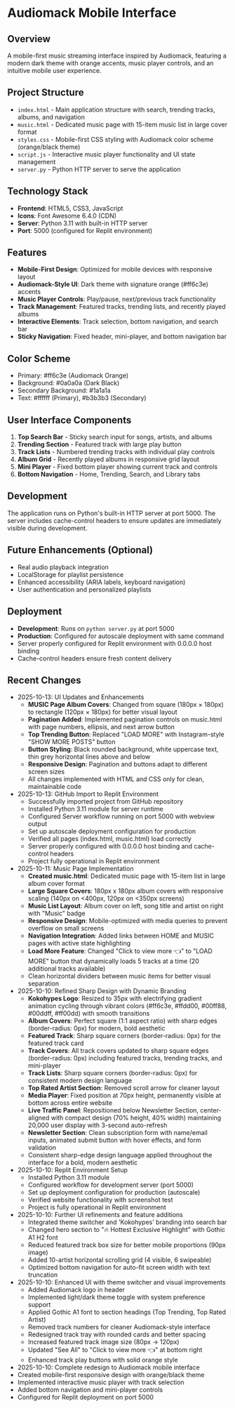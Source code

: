# Audiomack Mobile Interface

## Overview
A mobile-first music streaming interface inspired by Audiomack, featuring a modern dark theme with orange accents, music player controls, and an intuitive mobile user experience.

## Project Structure
- `index.html` - Main application structure with search, trending tracks, albums, and navigation
- `music.html` - Dedicated music page with 15-item music list in large cover format
- `styles.css` - Mobile-first CSS styling with Audiomack color scheme (orange/black theme)
- `script.js` - Interactive music player functionality and UI state management
- `server.py` - Python HTTP server to serve the application

## Technology Stack
- **Frontend**: HTML5, CSS3, JavaScript
- **Icons**: Font Awesome 6.4.0 (CDN)
- **Server**: Python 3.11 with built-in HTTP server
- **Port**: 5000 (configured for Replit environment)

## Features
- **Mobile-First Design**: Optimized for mobile devices with responsive layout
- **Audiomack-Style UI**: Dark theme with signature orange (#ff6c3e) accents
- **Music Player Controls**: Play/pause, next/previous track functionality
- **Track Management**: Featured tracks, trending lists, and recently played albums
- **Interactive Elements**: Track selection, bottom navigation, and search bar
- **Sticky Navigation**: Fixed header, mini-player, and bottom navigation bar

## Color Scheme
- Primary: #ff6c3e (Audiomack Orange)
- Background: #0a0a0a (Dark Black)
- Secondary Background: #1a1a1a
- Text: #ffffff (Primary), #b3b3b3 (Secondary)

## User Interface Components
1. **Top Search Bar** - Sticky search input for songs, artists, and albums
2. **Trending Section** - Featured track with large play button
3. **Track Lists** - Numbered trending tracks with individual play controls
4. **Album Grid** - Recently played albums in responsive grid layout
5. **Mini Player** - Fixed bottom player showing current track and controls
6. **Bottom Navigation** - Home, Trending, Search, and Library tabs

## Development
The application runs on Python's built-in HTTP server at port 5000. The server includes cache-control headers to ensure updates are immediately visible during development.

## Future Enhancements (Optional)
- Real audio playback integration
- LocalStorage for playlist persistence
- Enhanced accessibility (ARIA labels, keyboard navigation)
- User authentication and personalized playlists

## Deployment
- **Development**: Runs on `python server.py` at port 5000
- **Production**: Configured for autoscale deployment with same command
- Server properly configured for Replit environment with 0.0.0.0 host binding
- Cache-control headers ensure fresh content delivery

## Recent Changes
- 2025-10-13: UI Updates and Enhancements
  - **MUSIC Page Album Covers**: Changed from square (180px × 180px) to rectangle (120px × 180px) for better visual layout
  - **Pagination Added**: Implemented pagination controls on music.html with page numbers, ellipsis, and next arrow button
  - **Top Trending Button**: Replaced "LOAD MORE" with Instagram-style "SHOW MORE POSTS" button
  - **Button Styling**: Black rounded background, white uppercase text, thin grey horizontal lines above and below
  - **Responsive Design**: Pagination and buttons adapt to different screen sizes
  - All changes implemented with HTML and CSS only for clean, maintainable code
- 2025-10-13: GitHub Import to Replit Environment
  - Successfully imported project from GitHub repository
  - Installed Python 3.11 module for server runtime
  - Configured Server workflow running on port 5000 with webview output
  - Set up autoscale deployment configuration for production
  - Verified all pages (index.html, music.html) load correctly
  - Server properly configured with 0.0.0.0 host binding and cache-control headers
  - Project fully operational in Replit environment
- 2025-10-11: Music Page Implementation
  - **Created music.html**: Dedicated music page with 15-item list in large album cover format
  - **Large Square Covers**: 180px x 180px album covers with responsive scaling (140px on <400px, 120px on <350px screens)
  - **Music List Layout**: Album cover on left, song title and artist on right with "Music" badge
  - **Responsive Design**: Mobile-optimized with media queries to prevent overflow on small screens
  - **Navigation Integration**: Added links between HOME and MUSIC pages with active state highlighting
  - **Load More Feature**: Changed "Click to view more 👈" to "LOAD MORE" button that dynamically loads 5 tracks at a time (20 additional tracks available)
  - Clean horizontal dividers between music items for better visual separation
- 2025-10-10: Refined Sharp Design with Dynamic Branding
  - **Kokohypes Logo**: Resized to 35px with electrifying gradient animation cycling through vibrant colors (#ff6c3e, #ffdd00, #00ff88, #00ddff, #ff00dd) with smooth transitions
  - **Album Covers**: Perfect square (1:1 aspect ratio) with sharp edges (border-radius: 0px) for modern, bold aesthetic
  - **Featured Track**: Sharp square corners (border-radius: 0px) for the featured track card
  - **Track Covers**: All track covers updated to sharp square edges (border-radius: 0px) including featured tracks, trending tracks, and mini-player
  - **Track Lists**: Sharp square corners (border-radius: 0px) for consistent modern design language
  - **Top Rated Artist Section**: Removed scroll arrow for cleaner layout
  - **Media Player**: Fixed position at 70px height, permanently visible at bottom across entire website
  - **Live Traffic Panel**: Repositioned below Newsletter Section, center-aligned with compact design (70% height, 40% width) maintaining 20,000 user display with 3-second auto-refresh
  - **Newsletter Section**: Clean subscription form with name/email inputs, animated submit button with hover effects, and form validation
  - Consistent sharp-edge design language applied throughout the interface for a bold, modern aesthetic
- 2025-10-10: Replit Environment Setup
  - Installed Python 3.11 module
  - Configured workflow for development server (port 5000)
  - Set up deployment configuration for production (autoscale)
  - Verified website functionality with screenshot test
  - Project is fully operational in Replit environment
- 2025-10-10: Further UI refinements and feature additions
  - Integrated theme switcher and 'Kokohypes' branding into search bar
  - Changed hero section to "🔥 Hottest Exclusive Highlight" with Gothic A1 H2 font
  - Reduced featured track box size for better mobile proportions (90px image)
  - Added 10-artist horizontal scrolling grid (4 visible, 6 swipeable)
  - Optimized bottom navigation for auto-fit screen width with text truncation
- 2025-10-10: Enhanced UI with theme switcher and visual improvements
  - Added Audiomack logo in header
  - Implemented light/dark theme toggle with system preference support
  - Applied Gothic A1 font to section headings (Top Trending, Top Rated Artist)
  - Removed track numbers for cleaner Audiomack-style interface
  - Redesigned track tray with rounded cards and better spacing
  - Increased featured track image size (80px → 120px)
  - Updated "See All" to "Click to view more 👈" at bottom right
  - Enhanced track play buttons with solid orange style
- 2025-10-10: Complete redesign to Audiomack mobile interface
- Created mobile-first responsive design with orange/black theme
- Implemented interactive music player with track selection
- Added bottom navigation and mini-player controls
- Configured for Replit deployment on port 5000
